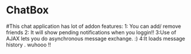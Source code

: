 # ChatBox
#This chat application has lot of addon features:
1: You can add/ remove friends
2: It will show pending notifications when you loggin!!
3:Use of AJAX lets you do asynchronous message exchange. :)
4:It loads message history . wuhooo !!
